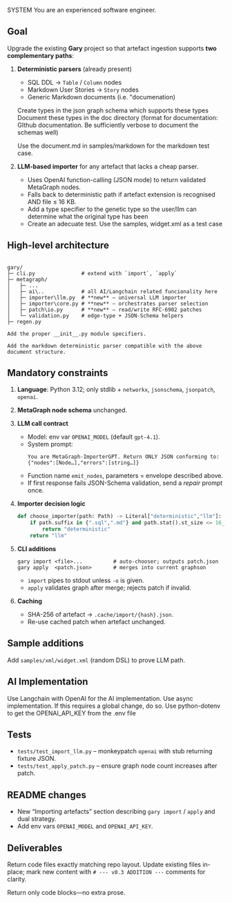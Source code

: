SYSTEM
You are an experienced software engineer.

## Goal
Upgrade the existing **Gary** project so that artefact ingestion supports **two complementary paths**:

1. **Deterministic parsers** (already present)  
   * SQL DDL  → `Table` / `Column` nodes  
   * Markdown User Stories → `Story` nodes 
   * Generic Markdown documents (i.e. "documenation)

   Create types in the json graph schema which supports these types
   Document these types in the doc directory (format for documentation: GIthub documentation. Be sufficiently verbose to document the schemas well) 

   Use the document.md in samples/markdown for the markdown test case.

2. **LLM-based importer** for any artefact that lacks a cheap parser.  
   * Uses OpenAI function-calling (JSON mode) to return validated MetaGraph nodes.  
   * Falls back to deterministic path if artefact extension is recognised AND file ≤ 16 KB.
   * Add a type specifier to the genetic type so the user/llm can determine what the original type has been
   * Create an adecuate test. Use the samples, widget.xml as a test case

## High-level architecture
```

gary/
├─ cli.py               # extend with `import`, `apply`
├─ metagraph/
│   ├─ ...
│   ├─ ai\..            # all AI/Langchain related funcionality here
│   ├─ importer\llm.py  # **new** – universal LLM importer
│   ├─ importer\core.py # **new** – orchestrates parser selection
│   ├─ patch\io.py      # **new** – read/write RFC-6902 patches
│   └─ validation.py    # edge-type + JSON-Schema helpers
├─ regen.py

Add the proper __init__.py module specifiers.

Add the markdown deterministic parser compatible with the above document structure.

```

## Mandatory constraints
1. **Language**: Python 3.12; only stdlib + `networkx`, `jsonschema`, `jsonpatch`, `openai`.
2. **MetaGraph node schema** unchanged.
3. **LLM call contract**  
   * Model: env var `OPENAI_MODEL` (default `gpt-4.1`).  
   * System prompt:  
     ```
     You are MetaGraph-ImporterGPT. Return ONLY JSON conforming to:
     {"nodes":[Node…],"errors":[string…]}
     ```  
   * Function name `emit_nodes`, parameters = envelope described above.
   * If first response fails JSON-Schema validation, send a *repair* prompt once.
4. **Importer decision logic**  
   ```python
   def choose_importer(path: Path) -> Literal["deterministic","llm"]:
       if path.suffix in {".sql",".md"} and path.stat().st_size <= 16_384:
           return "deterministic"
       return "llm"
    ```

5. **CLI additions**

   ```
   gary import <file>...          # auto-chooser; outputs patch.json
   gary apply  <patch.json>       # merges into current graphson
   ```

   * `import` pipes to stdout unless `-o` is given.
   * `apply` validates graph after merge; rejects patch if invalid.
6. **Caching**

   * SHA-256 of artefact → `.cache/import/{hash}.json`.
   * Re-use cached patch when artefact unchanged.

## Sample additions

Add `samples/xml/widget.xml` (random DSL) to prove LLM path.

## AI Implementation

Use Langchain with OpenAI for the AI implementation. Use async implementation. If this requires a global change, do so. Use python-dotenv to get the OPENAI_API_KEY from the .env file


## Tests

* `tests/test_import_llm.py` – monkeypatch `openai` with stub returning fixture JSON.
* `tests/test_apply_patch.py` – ensure graph node count increases after patch.

## README changes

* New “Importing artefacts” section describing `gary import` / `apply` and dual strategy.
* Add env vars `OPENAI_MODEL` and `OPENAI_API_KEY`.

## Deliverables

Return code files exactly matching repo layout.
Update existing files in-place; mark new content with `# --- v0.3 ADDITION ---` comments for clarity.

Return only code blocks—no extra prose.


